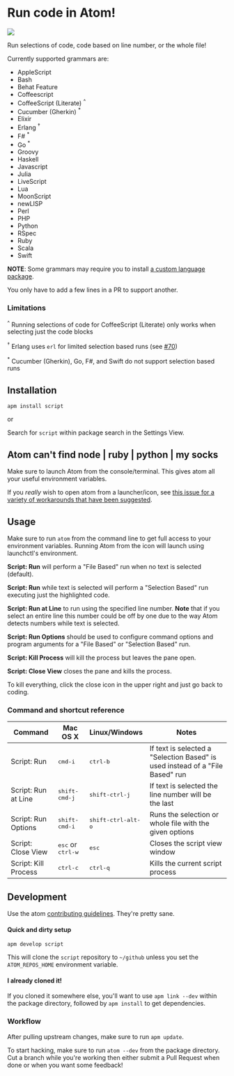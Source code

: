 # Run code in Atom!

![](https://cloud.githubusercontent.com/assets/1694055/3226201/c458acbc-f067-11e3-84a0-da27fe334f5e.gif)

Run selections of code, code based on line number, or the whole file!

Currently supported grammars are:

  * AppleScript
  * Bash
  * Behat Feature
  * Coffeescript
  * CoffeeScript (Literate) <sup>^</sup>
  * Cucumber (Gherkin) <sup>*</sup>
  * Elixir
  * Erlang <sup>†</sup>
  * F# <sup>*</sup>
  * Go <sup>*</sup>
  * Groovy
  * Haskell
  * Javascript
  * Julia
  * LiveScript
  * Lua
  * MoonScript
  * newLISP
  * Perl
  * PHP
  * Python
  * RSpec
  * Ruby
  * Scala
  * Swift

**NOTE**: Some grammars may require you to install [a custom language package](https://atom.io/search?utf8=✓&q=language).

You only have to add a few lines in a PR to support another.

### Limitations

<sup>^</sup> Running selections of code for CoffeeScript (Literate) only works when selecting just the code blocks

<sup>†</sup> Erlang uses `erl` for limited selection based runs (see [#70](https://github.com/rgbkrk/atom-script/pull/70))

<sup>\*</sup> Cucumber (Gherkin), Go, F#, and Swift do not support selection based runs

## Installation

`apm install script`

or

Search for `script` within package search in the Settings View.

## Atom can't find node | ruby | python | my socks

Make sure to launch Atom from the console/terminal. This gives atom all your useful environment variables.

If you *really* wish to open atom from a launcher/icon, see [this issue for a variety of workarounds that have been suggested](https://github.com/rgbkrk/atom-script/issues/61#issuecomment-37337827).

## Usage

Make sure to run `atom` from the command line to get full access to your environment variables. Running Atom from the icon will launch using launchctl's environment.

**Script: Run** will perform a "File Based" run when no text is selected (default).

**Script: Run** while text is selected will perform a "Selection Based" run executing just the highlighted code.

**Script: Run at Line** to run using the specified line number. **Note** that if you select an entire line this number could be off by one due to the way Atom detects numbers while text is selected.

**Script: Run Options** should be used to configure command options and program arguments for a "File Based" or "Selection Based" run.

**Script: Kill Process** will kill the process but leaves the pane open.

**Script: Close View** closes the pane and kills the process.

To kill everything, click the close icon in the upper right and just go back to
coding.

### Command and shortcut reference

| Command              | Mac OS X                            | Linux/Windows               | Notes                                                                         |
|----------------------|-------------------------------------|-----------------------------|-------------------------------------------------------------------------------|
| Script: Run          | <kbd>cmd-i</kbd>                    | <kbd>ctrl-b</kbd>           | If text is selected a "Selection Based" is used instead of a "File Based" run |
| Script: Run at Line  | <kbd>shift-cmd-j</kbd>              | <kbd>shift-ctrl-j</kbd>      | If text is selected the line number will be the last                          |
| Script: Run Options  | <kbd>shift-cmd-i</kbd>              | <kbd>shift-ctrl-alt-o</kbd> | Runs the selection or whole file with the given options                       |
| Script: Close View   | <kbd>esc</kbd> or <kbd>ctrl-w</kbd> | <kbd>esc</kbd>              | Closes the script view window                                                 |
| Script: Kill Process | <kbd>ctrl-c</kbd>                   | <kbd>ctrl-q</kbd>           | Kills the current script process                                              |

## Development

Use the atom [contributing guidelines](https://atom.io/docs/latest/contributing).
They're pretty sane.

#### Quick and dirty setup

`apm develop script`

This will clone the `script` repository to `~/github` unless you set the
`ATOM_REPOS_HOME` environment variable.

#### I already cloned it!

If you cloned it somewhere else, you'll want to use `apm link --dev` within the
package directory, followed by `apm install` to get dependencies.

### Workflow

After pulling upstream changes, make sure to run `apm update`.

To start hacking, make sure to run `atom --dev` from the package directory.
Cut a branch while you're working then either submit a Pull Request when done
or when you want some feedback!

